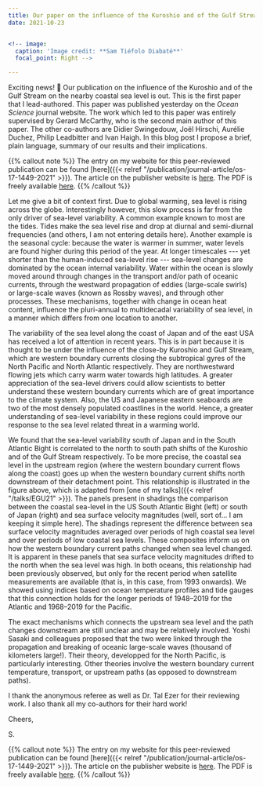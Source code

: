 ```yaml
---
title: Our paper on the influence of the Kuroshio and of the Gulf Stream on the nearby coastal sea level is out.
date: 2021-10-23


<!-- image:
  caption: 'Image credit: **Sam Tiéfolo Diabaté**'
  focal_point: Right -->

---
```

Exciting news! 🥳 Our publication on the influence of the Kuroshio and of the Gulf Stream on the nearby coastal sea level is out. This is the first paper that I lead-authored. This paper was published yesterday on the *Ocean Science* journal website. The work which led to this paper was entirely supervised by Gerard McCarthy, who is the second main author of this paper. The other co-authors are Didier Swingedouw, Joël Hirschi, Aurélie Duchez, Philip Leadbitter and Ivan Haigh. In this blog post I propose a brief, plain language, summary of our results and their implications.


{{% callout note %}}
The entry on my website for this peer-reviewed publication can be found [here]({{< relref "/publication/journal-article/os-17-1449-2021" >}}). The article on the publisher website is [here](https://doi.org/10.5194/os-17-1449-2021). The PDF is freely available [here](https://os.copernicus.org/articles/17/1449/2021/os-17-1449-2021.pdf).
{{% /callout %}}

<!--more-->

Let me give a bit of context first. Due to global warming, sea level is rising across the globe. Interestingly however, this slow process is far from the only driver of sea-level variability. A common example known to most are the tides. Tides make the sea level rise and drop at diurnal and semi-diurnal frequencies (and others, I am not entering details here). Another example is the seasonal cycle: because the water is warmer in summer, water levels are found higher during this period of the year. At longer timescales --- yet shorter than the human-induced sea-level rise --- sea-level changes are dominated by the ocean internal variability. Water within the ocean is slowly moved around through changes in the transport and/or path of oceanic currents, through the westward propagation of eddies (large-scale swirls) or large-scale waves (known as Rossby waves), and through other processes. These mechanisms, together with change in ocean heat content, influence the pluri-annual to multidecadal variability of sea level, in a manner which differs from one location to another.

The variability of the sea level along the coast of Japan and of the east USA has received a lot of attention in recent years. This is in part because it is thought to be under the influence of the close-by Kuroshio and Gulf Stream, which are western boundary currents closing the subtropical gyres of the North Pacific and North Atlantic respectively. They are northwestward flowing jets which carry warm water towards high latitudes. A greater appreciation of the sea-level drivers could allow scientists to better understand these western boundary currents which are of great importance to the climate system. Also, the US and Japanese eastern seaboards are two of the most densely populated coastlines in the world. Hence, a greater understanding of sea-level variability in these regions could improve our response to the sea level related threat in a warming world.

We found that the sea-level variability south of Japan and in the South Atlantic Bight is correlated to the north to south path shifts of the Kuroshio and of the Gulf Stream respectively. To be more precise, the coastal sea level in the upstream region (where the western boundary current flows along the coast) goes up when the western boundary current shifts north downstream of their detachment point. This relationship is illustrated in the figure above, which is adapted from [one of my talks]({{< relref "/talks/EGU21" >}}). The panels present in shadings the comparison between the coastal sea-level in the US South Atlantic Bight (left) or south of Japan (right) and sea surface velocity magnitudes (well, sort of... I am keeping it simple here). The shadings represent the difference between sea surface velocity magnitudes averaged over periods of high coastal sea level and over periods of low coastal sea levels. These composites inform us on how the western boundary current paths changed when sea level changed. It is apparent in these panels that sea surface velocity magnitudes drifted to the north when the sea level was high. In both oceans, this relationship had been previously observed, but only for the recent period when satellite measurements are available (that is, in this case, from 1993 onwards). We showed using indices based on ocean temperature profiles and tide gauges that this connection holds for the longer periods of 1948–2019 for the Atlantic and 1968–2019 for the Pacific.

The exact mechanisms which connects the upstream sea level and the path changes downstream are still unclear and may be relatively involved. Yoshi Sasaki and colleagues proposed that the two were linked through the propagation and breaking of oceanic large-scale waves (thousand of kilometers large!). Their theory, developped for the North Pacific, is particularly interesting. Other theories involve the western boundary current temperature, transport, or upstream paths (as opposed to downstream paths).

I thank the anonymous referee as well as Dr. Tal Ezer for their reviewing work. I also thank all my co-authors for their hard work!

Cheers,

S.

{{% callout note %}}
The entry on my website for this peer-reviewed publication can be found [here]({{< relref "/publication/journal-article/os-17-1449-2021" >}}). The article on the publisher website is [here](https://doi.org/10.5194/os-17-1449-2021). The PDF is freely available [here](https://os.copernicus.org/articles/17/1449/2021/os-17-1449-2021.pdf).
{{% /callout %}}
